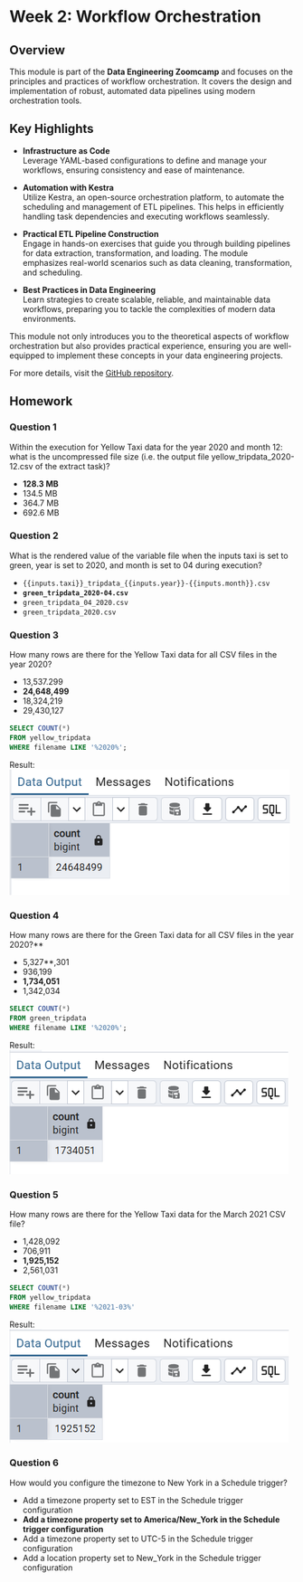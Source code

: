 # Week 2: Workflow Orchestration
## Overview
This module is part of the **Data Engineering Zoomcamp** and focuses on the principles and practices of workflow orchestration. It covers the design and implementation of robust, automated data pipelines using modern orchestration tools.

## Key Highlights

- **Infrastructure as Code**  
  Leverage YAML-based configurations to define and manage your workflows, ensuring consistency and ease of maintenance.

- **Automation with Kestra**  
  Utilize Kestra, an open-source orchestration platform, to automate the scheduling and management of ETL pipelines. This helps in efficiently handling task dependencies and executing workflows seamlessly.

- **Practical ETL Pipeline Construction**  
  Engage in hands-on exercises that guide you through building pipelines for data extraction, transformation, and loading. The module emphasizes real-world scenarios such as data cleaning, transformation, and scheduling.

- **Best Practices in Data Engineering**  
  Learn strategies to create scalable, reliable, and maintainable data workflows, preparing you to tackle the complexities of modern data environments.

This module not only introduces you to the theoretical aspects of workflow orchestration but also provides practical experience, ensuring you are well-equipped to implement these concepts in your data engineering projects.

For more details, visit the [GitHub repository](https://github.com/DataTalksClub/data-engineering-zoomcamp/tree/main/02-workflow-orchestration).

## Homework
### Question 1
Within the execution for Yellow Taxi data for the year 2020 and month 12: what is the uncompressed file size (i.e. the output file yellow_tripdata_2020-12.csv of the extract task)?
- **128.3 MB**
- 134.5 MB
- 364.7 MB
- 692.6 MB

### Question 2
What is the rendered value of the variable file when the inputs taxi is set to green, year is set to 2020, and month is set to 04 during execution?
- ```{{inputs.taxi}}_tripdata_{{inputs.year}}-{{inputs.month}}.csv```
- **```green_tripdata_2020-04.csv```**
- ```green_tripdata_04_2020.csv```
- ```green_tripdata_2020.csv```

### Question 3
How many rows are there for the Yellow Taxi data for all CSV files in the year 2020?
- 13,537.299
- **24,648,499**
- 18,324,219
- 29,430,127

```sql
SELECT COUNT(*)
FROM yellow_tripdata
WHERE filename LIKE '%2020%';
```
Result:
![Query_Result](images/Q3.PNG)

### Question 4
How many rows are there for the Green Taxi data for all CSV files in the year 2020?**

- 5,327**,301
- 936,199
- **1,734,051**
- 1,342,034

```sql
SELECT COUNT(*)
FROM green_tripdata
WHERE filename LIKE '%2020%';
```
Result:
![Query_Result](images/Q4.PNG)

### Question 5
How many rows are there for the Yellow Taxi data for the March 2021 CSV file?

- 1,428,092
- 706,911
- **1,925,152**
- 2,561,031

```sql
SELECT COUNT(*)
FROM yellow_tripdata
WHERE filename LIKE '%2021-03%'
```
Result:
![Query_Result](images/Q5.PNG)

### Question 6
How would you configure the timezone to New York in a Schedule trigger?

- Add a timezone property set to EST in the Schedule trigger configuration
- **Add a timezone property set to America/New_York in the Schedule trigger configuration**
- Add a timezone property set to UTC-5 in the Schedule trigger configuration
- Add a location property set to New_York in the Schedule trigger configuration
